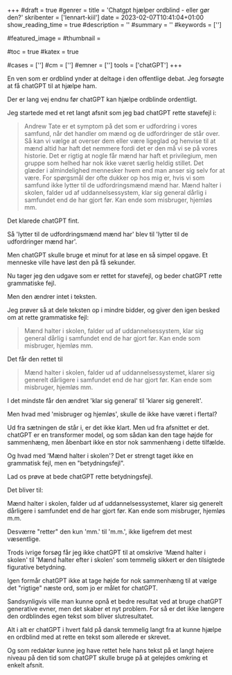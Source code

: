 +++
#draft = true
#genrer =
title = 'Chatgpt hjælper ordblind - eller gør den?'
skribenter = ['lennart-kiil']
date = 2023-02-07T10:41:04+01:00
show_reading_time = true
#description = ''
#summary = ''
#keywords = ['']

#featured_image =
#thumbnail =

#toc = true
#katex = true

#cases = ['']
#cm = ['']
#emner = ['']
tools = ['chatGPT']
+++

En ven som er ordblind ynder at deltage i den offentlige debat. Jeg forsøgte at få chatGPT til at hjælpe ham.

Der er lang vej endnu før chatGPT kan hjælpe ordblinde ordentligt.

Jeg startede med et ret langt afsnit som jeg bad chatGPT rette stavefejl i:

> Andrew Tate er et symptom på det som er udfordring i vores samfund, når det handler om mænd og de udfordringer de står over. Så kan vi vælge at overser dem eller være ligeglad og henvise til at mænd altid har haft det nemmere fordi det er den må vi se på vores historie. Det er rigtig at nogle får mænd har haft et privilegium, men gruppe som helhed har nok ikke været særlig heldig stillet. Det glæder i almindelighed mennesker hvem end man anser sig selv for at være. For spørgsmål der ofte dukker op hos mig er, hvis vi som samfund ikke lytter til de udfordringsmænd mænd har. Mænd halter i skolen, falder ud af uddannelsessystem, klar sig general dårlig i samfundet end de har gjort før. Kan ende som misbruger, hjemløs mm.

Det klarede chatGPT fint.

Så 'lytter til de udfordringsmænd mænd har' blev til 'lytter til de udfordringer mænd har'.

Men chatGPT skulle bruge et minut for at løse en så simpel opgave. Et menneske ville have løst den på få sekunder.

Nu tager jeg den udgave som er rettet for stavefejl, og beder chatGPT rette grammatiske fejl.

Men den ændrer intet i teksten.

Jeg prøver så at dele teksten op i mindre bidder, og giver den igen besked om at rette grammatiske fejl:

> Mænd halter i skolen, falder ud af uddannelsessystem, klar sig general dårlig i samfundet end de har gjort før. Kan ende som misbruger, hjemløs mm.

Det får den rettet til
 
> Mænd halter i skolen, falder ud af uddannelsessystemet, klarer sig generelt dårligere i samfundet end de har gjort før. Kan ende som misbruger, hjemløs mm.

I det mindste får den ændret 'klar sig general' til 'klarer sig generelt'.

Men hvad med 'misbruger og hjemløs', skulle de ikke have været i flertal?

Ud fra sætningen de står i, er det ikke klart. Men ud fra afsnittet er det. chatGPT er en transformer model, og som sådan kan den tage højde for sammenhæng, men åbenbart ikke en stor nok sammenhæng i dette tilfælde.

Og hvad med 'Mænd halter i skolen'? Det er strengt taget ikke en grammatisk fejl, men en "betydningsfejl".

Lad os prøve at bede chatGPT rette betydningsfejl.

Det bliver til:

Mænd halter i skolen, falder ud af uddannelsessystemet, klarer sig generelt dårligere i samfundet end de har gjort før. Kan ende som misbruger, hjemløs m.m.

Desværre "retter" den kun 'mm.' til 'm.m.', ikke ligefrem det mest væsentlige.

Trods ivrige forsøg får jeg ikke chatGPT til at omskrive 'Mænd halter i skolen' til 'Mænd halter efter i skolen' som temmelig sikkert er den tilsigtede figurative betydning.

Igen formår chatGPT ikke at tage højde for nok sammenhæng til at vælge det "rigtige" næste ord, som jo er målet for chatGPT.

Sandsynligvis ville man kunne opnå et bedre resultat ved at bruge chatGPT generative evner, men det skaber et nyt problem. For så er det ikke længere den ordblindes egen tekst som bliver slutresultatet.

Alt i alt er chatGPT i hvert fald på dansk temmelig langt fra at kunne hjælpe en ordblind med at rette en tekst som allerede er skrevet.

Og som redaktør kunne jeg have rettet hele hans tekst på et langt højere niveau på den tid som chatGPT skulle bruge på at gelejdes omkring et enkelt afsnit.
